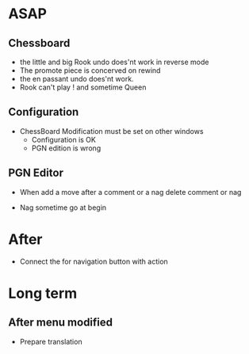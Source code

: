 # ASAP

## Chessboard 

- the little and big Rook undo does'nt work in reverse mode 
- The promote piece is concerved on rewind
- the en passant undo does'nt work. 
- Rook can't play ! and sometime Queen

## Configuration 

- ChessBoard Modification must be set on other windows
	- Configuration is OK
	- PGN edition is wrong

## PGN Editor

- When add a move after a comment or a nag delete comment or 
nag 

- Nag sometime go at begin 


# After

- Connect the for navigation button with action


# Long term

## After menu modified

- Prepare translation 

